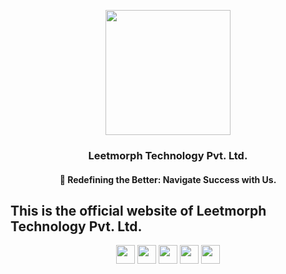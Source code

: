 <p align="center">
  <img src="https://i.ibb.co/mTpbhRM/leetmorph-logo.png" width="auto" height="200"/>
</p>

<h3 align="center">Leetmorph Technology Pvt. Ltd.</h3>
<h4 align="center">🚀 Redefining the Better: Navigate Success with Us.</h4>

This is the official website of Leetmorph Technology Pvt. Ltd.
--- 

<div align="center">
  
[<img height="30" src="https://img.shields.io/badge/twitter-1DA1F2.svg?&style=for-the-badge&logo=twitter&logoColor=white" />][twitter] [<img height="30" src="https://img.shields.io/badge/linkedin-0077B5.svg?&style=for-the-badge&logo=linkedin&logoColor=white" />][LinkedIn] [<img height="30" src = "https://img.shields.io/badge/instagram-1877F2.svg?&style=for-the-badge&logo=instagram&logoColor=gradient">][Instagram] [<img height="30" src = "https://img.shields.io/badge/facebook-1877F2.svg?&style=for-the-badge&logo=facebook&logoColor=white">][Facebook] [<img height="30" src = "https://img.shields.io/badge/Leetmorph_Technology-FF0000.svg?&style=for-the-badge&logo=youtube&logoColor=white">][leetmorph-youtube]

[twitter]: https://twitter.com/leetmorph
[linkedIn]: https://www.linkedin.com/in/leetmorph-technology-23aa9a2b9
[Instagram]: https://www.instagram.com/leetmorph/
[Facebook]: https://www.facebook.com/profile.php?id=61558036745044
[leetmorph-youtube]: www.youtube.com/@LeetmorphTechnology 

</div>

